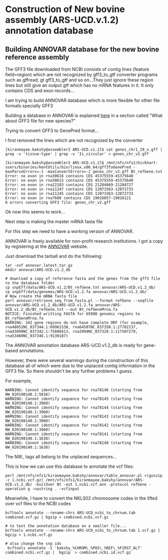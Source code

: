 # Construction of New bovine assembly (ARS-UCD.v.1.2) annotation database #


## Building ANNOVAR database for the new bovine reference assembly

The GFF3 file downloaded from NCBI consists of contig lines (feature field=region) which are not recognized by gff3_to_gtf converter programs such as gffread, gt gff3_to_gtf and so on...They just ignore these region lines but still give an output gtf which has no mRNA features in it. It only contains CDS and exon records...

I am trying to build ANNOVAR database which is more flexible for other file formats specially GFF3

Building a database in ANNOVAR is explained [here](http://annovar.openbioinformatics.org/en/latest/user-guide/gene/) in a section called "What about GFF3 file for new species?"

Trying to convert GFF3 to GenePred format...

I first removed the lines which are not recognized by the converter

    [kiranmayee.bakshy@assembler2 ARS-UCD.v1.2]$ cat genes_chr1_29_x.gff | grep -v 'tissue-type' | grep -v 'Is_circular' > genes_chr_v2.gff 
	
	[kiranmayee.bakshy@assembler2 ARS-UCD.v1.2]$ /mnt/nfs/nfs2/bickhart-users/binaries/kentUtils/bin/linux.x86_64/gff3ToGenePred -maxParseErrors=-1 -maxConvertErrors=-1 genes_chr_v2.gff Bt_refGene.txt
    Error: no exon in rna30616 contains CDS 45375559-45375640
    Error: no exon in rna30615 contains CDS 45375559-45375640
    Error: no exon in rna22183 contains CDS 21284669-21284727
    Error: no exon in rna11247 contains CDS 12071563-12072733
    Error: no exon in rna11245 contains CDS 12071563-12072733
    Error: no exon in rna7688 contains CDS 19018057-19018121
    6 errors converting GFF3 file: genes_chr_v2.gff


Ok now this seems to work...

Next step is making the master mRNA fasta file

For this step we need to have a working version of ANNOVAR.

ANNOVAR is freely available for non-profit research institutions. I got a copy by registering at the [ANNOVAR](http://www.openbioinformatics.org/annovar/annovar_download_form.php) website.

Just download the tarball and do the following:

    tar -xvf annovar.latest.tar.gz
	mkdir annovar/ARS-UCD.v1.2_db
    	
    # download a copy of reference fasta and the genes from the gff3 file to the database folder
	cp snpEff/data/ARS-UCD.v1.2/Bt_refGene.txt annovar/ARS-UCD.v1.2_db/
	cp snpEff/data/genomes/ARS-UCD.v1.2.fa annovar/ARS-UCD.v1.2_db/
	# Now create the mRNA fasta file
    perl annovar/retrieve_seq_from_fasta.pl --format refGene --seqfile annovar/ARS-UCD.v1.2_db/ARS-UCD.v1.2.fa annovar/ARS-UCD.v1.2_db/Bt_refGene.txt --out Bt_refGeneMrna.fa
    NOTICE: Finished writting FASTA for 65980 genomic regions to Bt_refGeneMrna.fa
    WARNING: 342 gene regions do not have complete ORF (for example, rna48852NC_037344.1:69961538, rna64507NC_037350.1:27782137, rna43899NC_037342.1:75880413, rna2094NC_037328.1:117507279, rna53460NC_037346.1:9130187)

The ANNOVAR annotation database ARS-UCD.v1.2_db is ready for gene-based annotations.

However, there were several warnings during the construction of this database all of which were due to the unplaced contig information in the GFF3 file. So there shouldn't be any further problems I guess.

For example, 

    WARNING: Cannot identify sequence for rna78146 (starting from NW_020190140.1:5816)
    WARNING: Cannot identify sequence for rna78145 (starting from NW_020190140.1:3960)
    WARNING: Cannot identify sequence for rna78144 (starting from NW_020190140.1:3960)
    WARNING: Cannot identify sequence for rna78143 (starting from NW_020190140.1:3960)
    WARNING: Cannot identify sequence for rna78142 (starting from NW_020190140.1:3960)
    WARNING: Cannot identify sequence for rna78141 (starting from NW_020190140.1:1638)
    WARNING: Cannot identify sequence for rna78140 (starting from NW_020190140.1:1638)

    
The NW_ tags all belong to the unplaced sequences...

This is how we can use this database to annotate the vcf files:

    perl /mnt/nfs/nfs1/kiranmayee.bakshy/annovar/table_annovar.pl <(gunzip -c 1.ncbi.vcf.gz) /mnt/nfs/nfs1/kiranmayee.bakshy/annovar/ARS-UCD.v1.2_db/ -buildver Bt -out 1.ncbi.vcf.ann -protocol refGene -operation g -nastring . -vcfinput
    


Meanwhile, I have to convert the NKLS02 chromosome codes in the lifted over vcf files to the NCBI codes 

    bcftools annotate --rename-chrs ARS-UCD_ncbi_to_chrnum.tab combined.vcf.gz | bgzip > combined.ncbi.vcf.gz
	
	# to test the annotation database on a smaller file...
	bcftools annotate --rename-chrs ARS-UCD_ncbi_to_chrnum.tab 1.vcf.gz | bgzip > 1.ncbi.vcf.gz
 	
	# also change the snp ids
	 bcftools annotate -I 'bakshy_%CHROM\_%POS\_%REF\_%FIRST_ALT' combined.ncbi.vcf.gz |  bgzip  > combined.ncbi.id.vcf.gz
    


